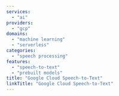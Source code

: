```yaml
---
services:
  - "ai"
providers:
  - "gcp"
domains:
  - "machine learning"
  - "serverless"
categories:
  - "speech processing"
features:
  - "speech-to-text"
  - "prebuilt models"
title: "Google Cloud Speech-to-Text"
linkTitle: "Google Cloud Speech-to-Text"
---
```

